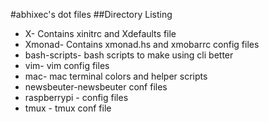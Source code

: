 #abhixec's dot files
##Directory Listing
- X- Contains xinitrc and Xdefaults file
- Xmonad- Contains xmonad.hs and xmobarrc config files
- bash-scripts- bash scripts to make using cli better
- vim- vim config files 
- mac- mac terminal colors and helper scripts
- newsbeuter-newsbeuter conf files 
- raspberrypi - config files
- tmux - tmux conf file
